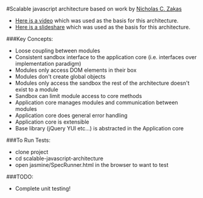 #Scalable javascript architecture based on work by [Nicholas C. Zakas](http://www.nczonline.net/)

* [Here is a video](http://developer.yahoo.com/yui/theater/video.php?v=zakas-architecture) which was used as the basis for this architecture.
* [Here is a slideshare](http://developer.yahoo.com/yui/theater/video.php?v=zakas-architecture) which was used as the basis for this architecture.

###Key Concepts:

* Loose coupling between modules
* Consistent sandbox interface to the application core (i.e. interfaces over implementation paradigm)
* Modules only access DOM elements in their box
* Modules don't create global objects
* Modules only access the sandbox the rest of the architecture doesn't exist to a module
* Sandbox can limit module access to core methods
* Application core manages modules and communication between modules
* Application core does general error handling
* Application core is extensible
* Base library (jQuery YUI etc...) is abstracted in the Application core

###To Run Tests:

* clone project
* cd scalable-javascript-architecture
* open jasmine/SpecRunner.html in the browser to want to test

###TODO:

* Complete unit testing!